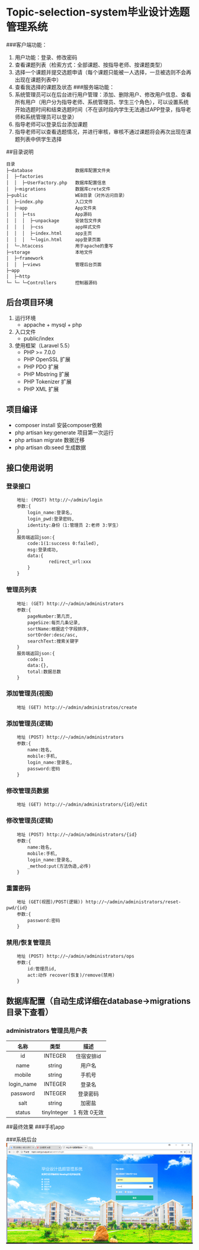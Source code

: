 # Topic-selection-system毕业设计选题管理系统

###客户端功能：
1. 用户功能：登录、修改密码
1. 查看课题列表（检索方式：全部课题、按指导老师、按课题类型）
1. 选择一个课题并提交选题申请（每个课题只能被一人选择，一旦被选则不会再出现在课题列表中）
1. 查看我选择的课题及状态
###服务端功能：
1. 系统管理员可以在后台进行用户管理：添加、删除用户、修改用户信息、查看所有用户（用户分为指导老师、系统管理员、学生三个角色），可以设置系统开始选题时间和结束选题时间（不在该时段内学生无法通过APP登录，指导老师和系统管理员可以登录）
1. 指导老师可以登录后台添加课题
1. 指导老师可以查看选题情况，并进行审核，审核不通过课题将会再次出现在课题列表中供学生选择


##目录说明
~~~
目录
├─database                数据库配置文件夹 
│  ├─factories           
│  │  ├─UserFactory.php   数据库配置信息
│  ├─migrations           数据库crete文件
├─public                  WEB目录（对外访问目录）
│  ├─index.php            入口文件
│  ├─app                  App文件夹
│  │  ├─tss               App源码      
│  │  │  ├─unpackage      安装包文件夹
│  │  │  ├─css            app样式文件
│  │  │  ├─index.html     app主页
│  │  │  └─login.html     app登录页面
│  └─.htaccess            用于apache的重写
├─storage                 本地文件
│  ├─framework           
│  │  ├─views             管理后台页面
├─app               
│  ├─http
└─ └─ └─Controllers       控制器源码

~~~
## 后台项目环境
1. 运行环境   
     - appache + mysql + php   
2. 入口文件
    - public/index
3. 使用框架（Laravel 5.5）
    - PHP >= 7.0.0
    - PHP OpenSSL 扩展
    - PHP PDO 扩展
    - PHP Mbstring 扩展
    - PHP Tokenizer 扩展
    - PHP XML 扩展

## 项目编译
- composer install 安装composer依赖
- php artisan key:generate 项目第一次运行
- php artisan migrate 数据迁移
- php artisan db:seed 生成数据
## 接口使用说明
### 登录接口
```
    地址: (POST) http://~/admin/login
    参数:{
        login_name:登录名,
        login_pwd:登录密码,
        identity:身份（1:管理员 2:老师 3:学生）
    }
    服务端返回json:{
        code:1(1:success 0:failed),
        msg:登录成功,
        data:{
                redirect_url:xxx
        }
    }
```
### 管理员列表
```
    地址: (GET) http://~/admin/administrators
    参数:{
        pageNumber:第几页,
        pageSize:每页几条记录,
        sortName:根据这个字段排序,
        sortOrder:desc/asc,
        searchText:搜索关键字
    }
    服务端返回json:{
        code:1
        data:{},
        total:数据总数
    }
```
### 添加管理员(视图)
```
    地址 (GET) http://~/admin/administratos/create
```
### 添加管理员(逻辑)
```
    地址 (POST) http://~/admin/administrators
    参数:{
        name:姓名,
        mobile:手机,
        login_name:登录名,
        password:密码
    }
```
### 修改管理员数据
```
    地址 (GET) http://~/admin/administrators/{id}/edit
```
### 修改管理员(逻辑)
```
    地址 (POST) http://~/admin/administrators/{id}
    参数:{
        name:姓名,
        mobile:手机,
        login_name:登录名,
        _method:put(方法伪造,必传)
    }
```
### 重置密码
```
    地址 (GET(视图)/POST(逻辑)) http://~/admin/administrators/reset-pwd/{id}
    参数:{
        password:密码
    }
```
### 禁用/恢复管理员
```
    地址 (POST) http://~/admin/administrators/ops
    参数:{
        id:管理员id,
        act:动作 recover(恢复)/remove(禁用)
    }
```

## 数据库配置（自动生成详细在database->migrations目录下查看）

### administrators 管理员用户表

|     名称    |   类型   |     描述    |
|:----------:|:-------:|:-----------:|
| id         | INTEGER | 住宿安排id    |
| name       | string    | 用户名 |
| mobile     | string | 手机号    |
| login_name    | INTEGER | 登录名  |
| password    | INTEGER | 登录密码  |
| salt | string    | 加密盐  |
| status   | tinyInteger   | 1 有效 0无效  |

##最终效果
###手机app

###系统后台
![后台登录页面](./public/img/effect/admin_login.png '后台登录页面' )
